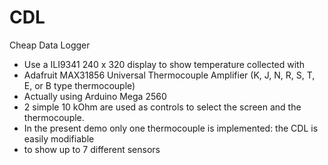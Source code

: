 # CDL
Cheap Data Logger

 * Use a ILI9341 240 x 320 display to show temperature collected with 
 * Adafruit MAX31856 Universal Thermocouple Amplifier (K, J, N, R, S, T, E, or B type thermocouple)
 * Actually using Arduino Mega 2560
 * 2 simple 10 kOhm are used as controls to select the screen and the thermocouple.
 * In the present demo only one thermocouple is implemented: the CDL is easily modifiable
 * to show up to 7 different sensors
 
